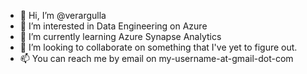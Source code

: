 - 👋 Hi, I’m @verargulla
- 👀 I’m interested in Data Engineering on Azure
- 🌱 I’m currently learning Azure Synapse Analytics
- 💞️ I’m looking to collaborate on something that I've yet to figure out.
- 📫 You can reach me by email on my-username-at-gmail-dot-com
